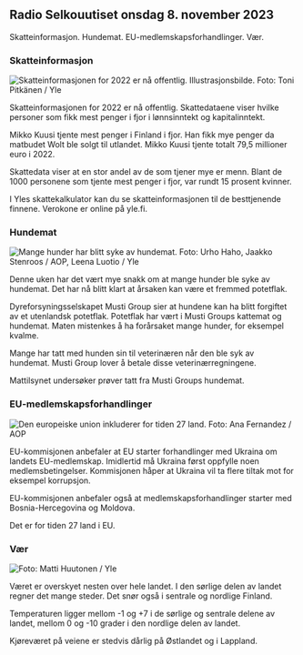 ## Radio Selkouutiset onsdag 8. november 2023

Skatteinformasjon. Hundemat. EU-medlemskapsforhandlinger. Vær.

### Skatteinformasjon

![Skatteinformasjonen for 2022 er nå offentlig. Illustrasjonsbilde. Foto: Toni Pitkänen / Yle](https://images.cdn.yle.fi/image/upload/c_crop,h_2628,w_4672,x_747,y_536/ar_1.77777777777777777,c_fill,g_05,w_05,w_05,w_05,w_2r.q_auto:eco/f_auto/fl_lossy/v1692260664/39-115812464ddd8da1ad5a)

Skatteinformasjonen for 2022 er nå offentlig. Skattedataene viser hvilke personer som fikk mest penger i fjor i lønnsinntekt og kapitalinntekt.

Mikko Kuusi tjente mest penger i Finland i fjor. Han fikk mye penger da matbudet Wolt ble solgt til utlandet. Mikko Kuusi tjente totalt 79,5 millioner euro i 2022.

Skattedata viser at en stor andel av de som tjener mye er menn. Blant de 1000 personene som tjente mest penger i fjor, var rundt 15 prosent kvinner.

I Yles skattekalkulator kan du se skatteinformasjonen til de besttjenende finnene. Verokone er online på yle.fi.

### Hundemat

![Mange hunder har blitt syke av hundemat. Foto: Urho Haho, Jaakko Stenroos / AOP, Leena Luotio / Yle](https://images.cdn.yle.fi/image/upload/c_crop,h_1080,w_1919,x_0,y_0/ar_1.7777777777777777_faces,cfillh_675,w_1200/dpr_1.0/q_auto:eco/f_auto/fl_lossy/v1699386970/39-11965956548f484ed3bb)

Denne uken har det vært mye snakk om at mange hunder ble syke av hundemat. Det har nå blitt klart at årsaken kan være et fremmed potetflak.

Dyreforsyningsselskapet Musti Group sier at hundene kan ha blitt forgiftet av et utenlandsk potetflak. Potetflak har vært i Musti Groups kattemat og hundemat. Maten mistenkes å ha forårsaket mange hunder, for eksempel kvalme.

Mange har tatt med hunden sin til veterinæren når den ble syk av hundemat. Musti Group lover å betale disse veterinærregningene.

Mattilsynet undersøker prøver tatt fra Musti Groups hundemat.

### EU-medlemskapsforhandlinger

![Den europeiske union inkluderer for tiden 27 land. Foto: Ana Fernandez / AOP](https://images.cdn.yle.fi/image/upload/c_crop,h_2394,w_4256,x_0,y_419/ar_1.7777777777777777,c_fill,g_faces,h_670,.0_1q_auto:eco/f_auto/fl_lossy/v1632407032/39-857648614c8a7c923f2)

EU-kommisjonen anbefaler at EU starter forhandlinger med Ukraina om landets EU-medlemskap. Imidlertid må Ukraina først oppfylle noen medlemsbetingelser. Kommisjonen håper at Ukraina vil ta flere tiltak mot for eksempel korrupsjon.

EU-kommisjonen anbefaler også at medlemskapsforhandlinger starter med Bosnia-Hercegovina og Moldova.

Det er for tiden 27 land i EU.

### Vær

![ Foto: Matti Huutonen / Yle](https://images.cdn.yle.fi/image/upload/c_crop,h_1080,w_1919,x_0,y_0/ar_1.77777777777777777,c_fill,g_faces,h_pr0,h_pr.0/q_auto:eco/f_auto/fl_lossy/v1699449326/39-1197700654b89b86284a)

Været er overskyet nesten over hele landet. I den sørlige delen av landet regner det mange steder. Det snør også i sentrale og nordlige Finland.

Temperaturen ligger mellom -1 og +7 i de sørlige og sentrale delene av landet, mellom 0 og -10 grader i den nordlige delen av landet.

Kjøreværet på veiene er stedvis dårlig på Østlandet og i Lappland.